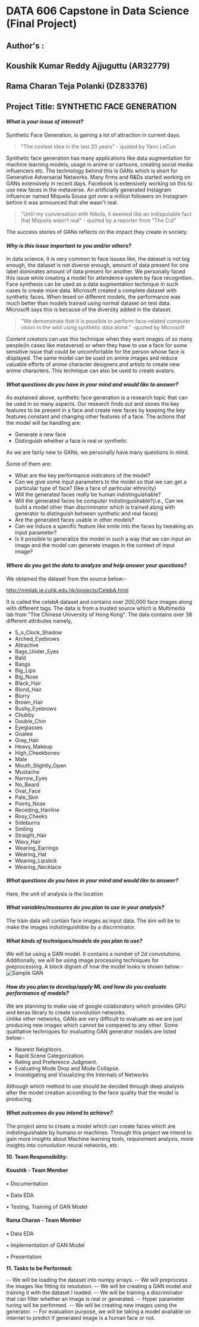 # DATA 606 Capstone in Data Science (Final Project)

## Author's : 
## Koushik Kumar Reddy Ajjuguttu (AR32779)
## Rama Charan Teja Polanki (DZ83376)

## Project Title:  SYNTHETIC FACE GENERATION

#### _What is your issue of interest?_

Synthetic Face Generation, is gaining a lot of attraction in current days.
> "The coolest idea in the last 20 years" - quoted by Yann LeCun

 Synthetic face generation has many applications like data augmentation for machine learning models, usage in anime or cartoons, creating social media influencers etc. The technology behind this is GANs which is short for Generative Adversarial Networks.
Many firms and R&Ds started working on GANs extensively in recent days. Facebook is extensively working on this to use new faces in the metaverse. An artificially generated Instagram influencer named Miquela Sousa got over a million followers on Instagram before it was announced that she wasn't real.

 >"Until my conversation with Nikola, it seemed like an indisputable fact that Miquela wasn’t real" - quoted by a reporter from "The Cut"
 
 The success stories of GANs reflects on the impact they create in society.
 
#### _Why is this issue important to you and/or others?_

 In data science, it is very common to face issues like, the dataset is not big enough, the dataset is not diverse enough, amount of data present for one label dominates amount of data present for another. We personally faced this issue while creating a model for attendence system by face recognition. Face synthesis can be used as a data augmentation technique in such cases to create more data. Microsoft created a complete dataset with synthetic faces. When tesed on different models, the performance was much better than models trained using normal dataset on test data. Microsoft says this is because of the diversity added in the dataset.

 >"We demonstrate that it is possible to perform face-related computer vision in the wild using synthetic data alone." -quoted by Microsoft

 Content creators can use this technique when they want images of so many people(in cases like metaverse) or when they have to use a face for some sensitive issue that could be uncomfortable for the person whose face is displayed. The same model can be used on anime images and reduce valuable efforts of anime character designers and artists to create new anime characters. This technique can also be used to create avatars.
 
#### _What questions do you have in your mind and would like to answer?_

As explained above, synthetic face generation is a research topic that can be used in so many aspects. Our research finds out and stores the key features to be present in a face and create new faces by keeping the key features constant and changing other features of a face. The actions that the model will be handling are:

- Generate a new face
- Distinguish whether a face is real or synthetic

As we are fairly new to GANs, we personally have many questions in mind. 

Some of them are:
- What are the key performance indicators of the model?
- Can we give some input parameters to the model so that we can get a particular type of face? (like a face of particular ethnicity)
- Will the generated faces really be human indistinguishable?
- Will the generated faces be computer indistinguishable?(i.e., Can we build a model other than discriminator which is trained along with generator to distinguish between synthetic and real faces)
- Are the generated faces usable in other models?
- Can we induce a specific feature like smile into the faces by tweaking an input parameter?
- Is it possible to generalize the model in such a way that we can input an image and the model can generate images in the context of input image?  
 

#### _Where do you get the data to analyze and help answer your questions?_

We obtained the dataset from the source below:-

http://mmlab.ie.cuhk.edu.hk/projects/CelebA.html

It is called the celebA dataset and contains over 200,000 face images along with different tags.
The data is from a trusted source which is Multimedia lab from "The Chinese University of Hong Kong".
The data contains over 38 different attributes namely, 
- 5_o_Clock_Shadow
- Arched_Eyebrows
- Attractive
- Bags_Under_Eyes
- Bald
- Bangs
- Big_Lips
- Big_Nose
- Black_Hair
- Blond_Hair
- Blurry
- Brown_Hair
- Bushy_Eyebrows
- Chubby
- Double_Chin
- Eyeglasses
- Goatee
- Gray_Hair
- Heavy_Makeup
- High_Cheekbones
- Male
- Mouth_Slightly_Open
- Mustache
- Narrow_Eyes
- No_Beard
- Oval_Face
- Pale_Skin
- Pointy_Nose
- Receding_Hairline
- Rosy_Cheeks
- Sideburns
- Smiling
- Straight_Hair
- Wavy_Hair
- Wearing_Earrings
- Wearing_Hat
- Wearing_Lipstick
- Wearing_Necklace

#### _What questions do you have in your mind and would like to answer?_

Here, the unit of analysis is the location

#### _What variables/measures do you plan to use in your analysis?_

The train data will contain face images as input data. 
The aim will be to make the images indistinguishible by a discriminator.

#### _What kinds of techniques/models do you plan to use?_

We will be using a GAN model.
It contains a number of 2d convolutions.
Additionally, we will be using image processing techniques for preprocessing.
A block digram of how the model looks is shown below:-
![Sample GAN](https://miro.medium.com/max/1050/1*XKanAdkjQbg1eDDMF2-4ow.png)

#### _How do you plan to develop/apply ML and how do you evaluate performance of models?_

We are planning to make use of google colaboratory which provides GPU and keras library to create convolution networks.  
Unlike other networks, GANs are very difficult to evaluate as we are just producing new images which cannot be compared to any other. 
Some qualitative techniques for evaluating GAN generator models are listed below:-
- Nearest Neighbors.
- Rapid Scene Categorization.
- Rating and Preference Judgment.
- Evaluating Mode Drop and Mode Collapse.
- Investigating and Visualizing the Internals of Networks

Although which method to use should be decided through deep analysis after the model creation according to the face quality that the model is producing.

#### _What outcomes do you intend to achieve?_

The project aims to create a model which can create faces which are indistinguishable by  humans or machines. Through this project we intend to gain more insights about Machine learning tools, requirement analysis, more insights into convolution neural networks, etc.


**10. Team Responsibility:**

 #### Koushik - Team Member

• Documentation

• Data EDA

• Testing, Training of GAN Model

#### Rama Charan - Team Member

• Data EDA

• Implementation of GAN Model

• Presentation

**11. Tasks to be Performed:**

--  We will be loading the dataset into numpy arrays. 
--  We will preprocess the images like fitting its resolution. 
--  We will be creating a GAN model and training it with the dataset I loaded. 
--  We will be training a discriminator that can filter whether an image is real or generated.
--  Hyper parameter tuning will be performed.
--  We will be creating new images using the generator.
--  For evaluation purpose, we will be taking a model available on internet to predict if generated image is a human face or not.
